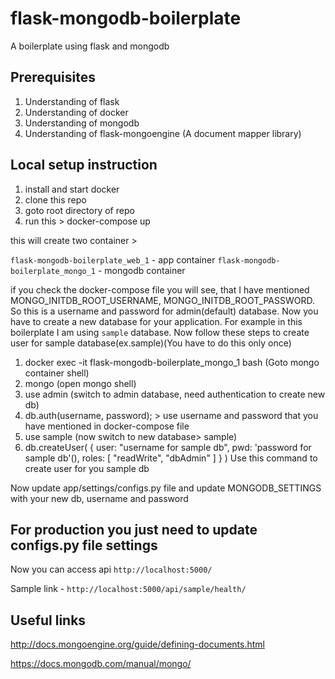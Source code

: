# flask-mongodb-boilerplate
A boilerplate using flask and mongodb

## Prerequisites
1) Understanding of flask
2) Understanding of docker
3) Understanding of mongodb
4) Understanding of flask-mongoengine (A document mapper library)


## Local setup instruction
1) install  and start docker
2) clone this repo
3) goto root directory of repo
4) run this > docker-compose up

this will create two container >

`flask-mongodb-boilerplate_web_1` - app container
`flask-mongodb-boilerplate_mongo_1` - mongodb container

if you check the docker-compose file you will see, that I have mentioned
MONGO_INITDB_ROOT_USERNAME, MONGO_INITDB_ROOT_PASSWORD.
So this is a username and password for admin(default) database.
Now you have to create a new database for your application.
For example in this boilerplate I am using `sample` database.
Now follow these steps to create user for sample database(ex.sample)(You have to do this only once)

1. docker exec -it flask-mongodb-boilerplate_mongo_1 bash (Goto mongo container shell)
2. mongo (open mongo shell)
3. use admin (switch to admin database, need authentication to create new db)
4. db.auth(username, password); > use username and password that you have mentioned in docker-compose file
5. use sample (now switch to new database> sample)
6. db.createUser(
   {
     user: "username for sample db",
     pwd: 'password for sample db'(),
     roles: [ "readWrite", "dbAdmin" ]
   }
)  Use this command to create user for you sample db

Now update app/settings/configs.py file and update MONGODB_SETTINGS with your new db, username and password


## For production you just need to update configs.py file settings

Now you can access api `http://localhost:5000/`

Sample link - `http://localhost:5000/api/sample/health/`


## Useful links
http://docs.mongoengine.org/guide/defining-documents.html

https://docs.mongodb.com/manual/mongo/
